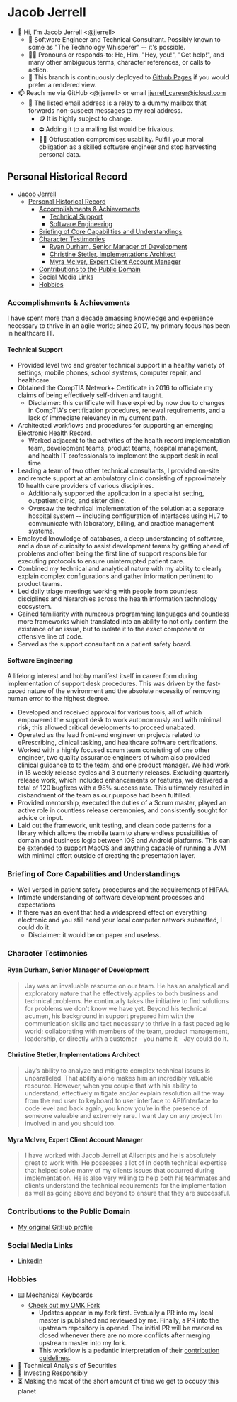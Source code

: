 # Jacob Jerrell

- 👋 Hi, I’m Jacob Jerrell <@jjerrell>
  - 💼 Software Engineer and Technical Consultant. Possibly known to some as "The Technology Whisperer" -- it's possible.
  - 🧙‍♂️ Pronouns or responds-to: He, Him, "Hey, you!", "Get help!", and many other ambiguous terms, character references, or calls to action.
  - 🔭 This branch is continuously deployed to [Github Pages](https://jjerrell.github.io/Jacob-Jerrells-Professional-Profile/) if you would prefer a rendered view.
- 📫 Reach me via GitHub <@jjerrell> or email jjerrell_career@icloud.com
  - 📝 The listed email address is a relay to a dummy mailbox that forwards non-suspect messages to my real address.
    - 🪙 It is highly subject to change.
    - ⛔️ Adding it to a mailing list would be frivalous.
    - 🧑‍🦯 Obfuscation compromises usability. Fulfill your moral obligation as a skilled software engineer and stop harvesting personal data.

## Personal Historical Record

- [Jacob Jerrell](#jacob-jerrell)
  - [Personal Historical Record](#personal-historical-record)
    - [Accomplishments & Achievements](#accomplishments--achievements)
      - [Technical Support](#technical-support)
      - [Software Engineering](#software-engineering)
    - [Briefing of Core Capabilities and Understandings](#briefing-of-core-capabilities-and-understandings)
    - [Character Testimonies](#character-testimonies)
      - [Ryan Durham, Senior Manager of Development](#ryan-durham-senior-manager-of-development)
      - [Christine Stetler, Implementations Architect](#christine-stetler-implementations-architect)
      - [Myra McIver, Expert Client Account Manager](#myra-mciver-expert-client-account-manager)
    - [Contributions to the Public Domain](#contributions-to-the-public-domain)
    - [Social Media Links](#social-media-links)
    - [Hobbies](#hobbies)

### Accomplishments & Achievements

I have spent more than a decade amassing knowledge and experience necessary to thrive in an agile world; since 2017, my primary focus has been in healthcare IT.

#### Technical Support

- Provided level two and greater technical support in a healthy variety of settings; mobile phones, school systems, computer repair, and healthcare.
- Obtained the CompTIA Network+ Certificate in 2016 to officiate my claims of being effectively self-driven and taught.
  - Disclaimer: this certificate will have expired by now due to changes in CompTIA's certification procedures, renewal requirements, and a lack of immediate relevancy in my current path.
- Architected workflows and procedures for supporting an emerging Electronic Health Record.
  - Worked adjacent to the activities of the health record implementation team, development teams, product teams, hospital management, and health IT professionals to implement the support desk in real time.
- Leading a team of two other technical consultants, I provided on-site and remote support at an ambulatory clinic consisting of approximately 10 health care providers of various disciplines.
  - Additionally supported the application in a specialist setting, outpatient clinic, and sister clinic.
  - Oversaw the technical implementation of the solution at a separate hospital system -- including configuration of interfaces using HL7 to communicate with laboratory, billing, and practice management systems.
- Employed knowledge of databases, a deep understanding of software, and a dose of curiosity to assist development teams by getting ahead of problems and often being the first line of support responsible for executing protocols to ensure uninterrupted patient care.
- Combined my technical and analytical nature with my ability to clearly explain complex configurations and gather information pertinent to product teams.
- Led daily triage meetings working with people from countless disciplines and hierarchies across the health information technology ecosystem.
- Gained familiarity with numerous programming languages and countless more frameworks which translated into an ability to not only confirm the existance of an issue, but to isolate it to the exact component or offensive line of code.
- Served as the support consultant on a patient safety board.

#### Software Engineering

A lifelong interest and hobby manifest itself in career form during implementation of support desk procedures. This was driven by the fast-paced nature of the environment and the absolute necessity of removing human error to the highest degree.

- Developed and received approval for various tools, all of which empowered the support desk to work autonomously and with minimal risk; this allowed critical developments to proceed unabated.
- Operated as the lead front-end engineer on projects related to ePrescribing, clinical tasking, and healthcare software certifications.
- Worked with a highly focused scrum team consisting of one other engineer, two quality assurance engineers of whom also provided clinical guidance to to the team, and one product manager. We had work in 15 weekly release cycles and 3 quarterly releases. Excluding quarterly release work, which included enhancements or features, we delivered a total of 120 bugfixes with a 98% success rate. This ultimately resulted in disbandment of the team as our purpose had been fulfilled.
- Provided mentorship, executed the duties of a Scrum master, played an active role in countless release ceremonies, and consistently sought for advice or input.
- Laid out the framework, unit testing, and clean code patterns for a library which allows the mobile team to share endless possibilities of domain and business logic between iOS and Android platforms. This can be extended to support MacOS and anything capable of running a JVM with minimal effort outside of creating the presentation layer.

### Briefing of Core Capabilities and Understandings

- Well versed in patient safety procedures and the requirements of HIPAA.
- Intimate understanding of software development processes and expectations
- If there was an event that had a widespread effect on everything electronic and you still need your local computer network subnetted, I could do it.
  - Disclaimer: it would be on paper and useless.

### Character Testimonies

#### Ryan Durham, Senior Manager of Development

> Jay was an invaluable resource on our team. He has an analytical and exploratory nature that he effectively applies to both business and technical problems. He continually takes the initiative to find solutions for problems we don't know we have yet. Beyond his technical acumen, his background in support prepared him with the communication skills and tact necessary to thrive in a fast paced agile world; collaborating with members of the team, product management, leadership, or directly with a customer - you name it - Jay could do it.

#### Christine Stetler, Implementations Architect

> Jay’s ability to analyze and mitigate complex technical issues is unparalleled. That ability alone makes him an incredibly valuable resource. However, when you couple that with his ability to understand, effectively mitigate and/or explain resolution all the way from the end user to keyboard to user interface to API/interface to code level and back again, you know you’re in the presence of someone valuable and extremely rare. I want Jay on any project I’m involved in and you should too.

#### Myra McIver, Expert Client Account Manager

> I have worked with Jacob Jerrell at Allscripts and he is absolutely great to work with. He possesses a lot of in depth technical expertise that helped solve many of my clients issues that occurred during implementation. He is also very willing to help both his teammates and clients understand the technical requirements for the implementation as well as going above and beyond to ensure that they are successful.

### Contributions to the Public Domain

- [My original GitHub profile](https://github.com/jacobjerrell)

### Social Media Links

- [LinkedIn](https://www.linkedin.com/in/jacob-jerrell89/)

### Hobbies

- ⌨️ Mechanical Keyboards
  - [Check out my QMK Fork](https://github.com/jjerrell/qmk_firmware)
    - Updates appear in my fork first. Evetually a PR into my local master is published and reviewed by me. Finally, a PR into the upstream repository is opened. The initial PR will be marked as closed whenever there are no more conflicts after merging upstream master into my fork.
    - This workflow is a pedantic interpretation of their [contribution guidelines](https://docs.qmk.fm/#/contributing).
- 🧐 Technical Analysis of Securities
- 🐢 Investing Responsibly
- ⏳ Making the most of the short amount of time we get to occupy this planet
